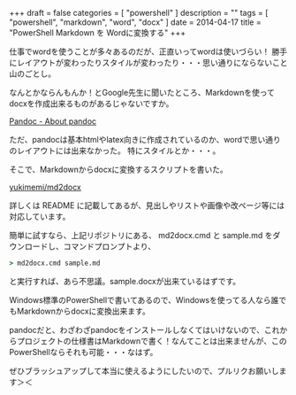 +++
draft = false
categories = [ "powershell" ]
description = ""
tags = [ "powershell", "markdown", "word", "docx" ]
date = 2014-04-17
title = "PowerShell Markdown を Wordに変換する"
+++

仕事でwordを使うことが多々あるのだが、正直いってwordは使いづらい！
勝手にレイアウトが変わったりスタイルが変わったり・・・思い通りにならないこと山のごとし。

なんとかならんもんか！とGoogle先生に聞いたところ、Markdownを使ってdocxを作成出来るものがあるじゃないですか。

[Pandoc - About pandoc](http://johnmacfarlane.net/pandoc/)

ただ、pandocは基本htmlやlatex向きに作成されているのか、wordで思い通りのレイアウトには出来なかった。
特にスタイルとか・・・。

そこで、Markdownからdocxに変換するスクリプトを書いた。

[yukimemi/md2docx](https://github.com/yukimemi/md2docx)

詳しくは README
に記載してあるが、見出しやリストや画像や改ページ等には対応しています。

簡単に試すなら、上記リポジトリにある、 md2docx.cmd と sample.md
をダウンロードし、コマンドプロンプトより、

```bat
> md2docx.cmd sample.md
```

と実行すれば、あら不思議。sample.docxが出来ているはずです。

Windows標準のPowerShellで書いてあるので、Windowsを使ってる人なら誰でもMarkdownからdocxに変換出来ます。

pandocだと、わざわざpandocをインストールしなくてはいけないので、これからプロジェクトの仕様書はMarkdownで書く！なんてことは出来ませんが、このPowerShellならそれも可能・・・なはず。

ぜひブラッシュアップして本当に使えるようにしたいので、プルリクお願いします＞＜

